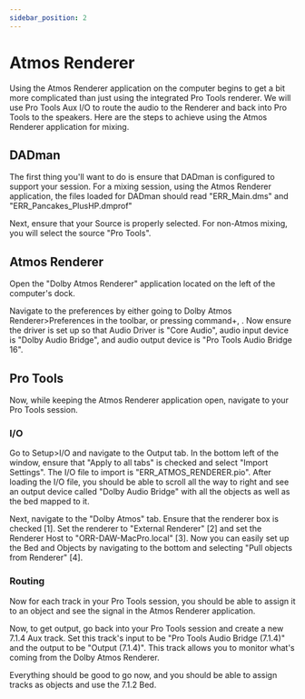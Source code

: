 ```yaml
---
sidebar_position: 2
---
```


# Atmos Renderer

Using the Atmos Renderer application on the computer begins to get a bit more complicated than just using the integrated Pro Tools renderer. We will use Pro Tools Aux I/O to route the audio to the Renderer and back into Pro Tools to the speakers. Here are the steps to achieve using the Atmos Renderer application for mixing.

## DADman

The first thing you'll want to do is ensure that DADman is configured to support your session. For a mixing session, using the Atmos Renderer application, the files loaded for DADman should read "ERR_Main.dms" and "ERR_Pancakes_PlusHP.dmprof"

<!-- Insert a picture of the toolbar on Dadman where somebody could read the profiles. -->

Next, ensure that your Source is properly selected. For non-Atmos mixing, you will select the source "Pro Tools". 

<!-- Insert a picture of the proper source selected. -->

## Atmos Renderer

Open the "Dolby Atmos Renderer" application located on the left of the computer's dock.

<!-- image -->

Navigate to the preferences by either going to Dolby Atmos Renderer>Preferences in the toolbar, or pressing command+, . Now ensure the driver is set up so that Audio Driver is "Core Audio", audio input device is "Dolby Audio Bridge", and audio output device is "Pro Tools Audio Bridge 16".

<!-- image -->

## Pro Tools

Now, while keeping the Atmos Renderer application open, navigate to your Pro Tools session. 

### I/O

Go to Setup>I/O and navigate to the Output tab. In the bottom left of the window, ensure that "Apply to all tabs" is checked and select "Import Settings". The I/O file to import is "ERR_ATMOS_RENDERER.pio". After loading the I/O file, you should be able to scroll all the way to right and see an output device called "Dolby Audio Bridge" with all the objects as well as the bed mapped to it.

<!-- image -->

<!-- link to "What if I don't see the objects mapped? -->

Next, navigate to the "Dolby Atmos" tab. Ensure that the renderer box is checked [1]. Set the renderer to "External Renderer" [2] and set the Renderer Host to "ORR-DAW-MacPro.local" [3]. Now you can easily set up the Bed and Objects by navigating to the bottom and selecting "Pull objects from Renderer" [4].

### Routing

Now for each track in your Pro Tools session, you should be able to assign it to an object and see the signal in the Atmos Renderer application.

<!-- image -->

Now, to get output, go back into your Pro Tools session and create a new 7.1.4 Aux track. Set this track's input to be "Pro Tools Audio Bridge (7.1.4)" and the output to be "Output (7.1.4)". This track allows you to monitor what's coming from the Dolby Atmos Renderer. 

<!-- image -->

Everything should be good to go now, and you should be able to assign tracks as objects and use the 7.1.2 Bed. 